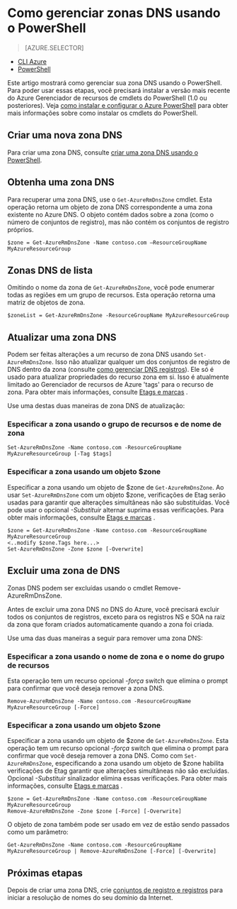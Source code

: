 <properties
   pageTitle="Gerenciar as zonas DNS usando o PowerShell | Microsoft Azure"
   description="Você pode gerenciar zonas DNS usando o Powershell do Azure. Como atualizar, excluir e criar zonas DNS no DNS do Azure"
   services="dns"
   documentationCenter="na"
   authors="sdwheeler"
   manager="carmonm"
   editor=""/>

<tags
   ms.service="dns"
   ms.devlang="na"
   ms.topic="article"
   ms.tgt_pltfrm="na"
   ms.workload="infrastructure-services"
   ms.date="08/16/2016"
   ms.author="sewhee"/>

# <a name="how-to-manage-dns-zones-using-powershell"></a>Como gerenciar zonas DNS usando o PowerShell

> [AZURE.SELECTOR]
- [CLI Azure](dns-operations-dnszones-cli.md)
- [PowerShell](dns-operations-dnszones.md)



Este artigo mostrará como gerenciar sua zona DNS usando o PowerShell. Para poder usar essas etapas, você precisará instalar a versão mais recente do Azure Gerenciador de recursos de cmdlets do PowerShell (1.0 ou posteriores). Veja [como instalar e configurar o Azure PowerShell](../powershell-install-configure.md) para obter mais informações sobre como instalar os cmdlets do PowerShell.


## <a name="create-a-new-dns-zone"></a>Criar uma nova zona DNS

Para criar uma zona DNS, consulte [criar uma zona DNS usando o PowerShell](dns-getstarted-create-dnszone.md).

## <a name="get-a-dns-zone"></a>Obtenha uma zona DNS

Para recuperar uma zona DNS, use o `Get-AzureRmDnsZone` cmdlet. Esta operação retorna um objeto de zona DNS correspondente a uma zona existente no Azure DNS. O objeto contém dados sobre a zona (como o número de conjuntos de registro), mas não contém os conjuntos de registro próprios.

    $zone = Get-AzureRmDnsZone -Name contoso.com –ResourceGroupName MyAzureResourceGroup

## <a name="list-dns-zones"></a>Zonas DNS de lista

Omitindo o nome da zona de `Get-AzureRmDnsZone`, você pode enumerar todas as regiões em um grupo de recursos. Esta operação retorna uma matriz de objetos de zona.

    $zoneList = Get-AzureRmDnsZone -ResourceGroupName MyAzureResourceGroup

## <a name="update-a-dns-zone"></a>Atualizar uma zona DNS

Podem ser feitas alterações a um recurso de zona DNS usando `Set-AzureRmDnsZone`. Isso não atualizar qualquer um dos conjuntos de registro de DNS dentro da zona (consulte [como gerenciar DNS registros](dns-operations-recordsets.md)). Ele só é usado para atualizar propriedades do recurso zona em si. Isso é atualmente limitado ao Gerenciador de recursos de Azure 'tags' para o recurso de zona. Para obter mais informações, consulte [Etags e marcas](dns-getstarted-create-dnszone.md#Etags-and-tags) .

Use uma destas duas maneiras de zona DNS de atualização:

### <a name="specify-the-zone-using-the-zone-name-and-resource-group"></a>Especificar a zona usando o grupo de recursos e de nome de zona

    Set-AzureRmDnsZone -Name contoso.com -ResourceGroupName MyAzureResourceGroup [-Tag $tags]

### <a name="specify-the-zone-using-a-zone-object"></a>Especificar a zona usando um objeto $zone

Especificar a zona usando um objeto de $zone de `Get-AzureRmDnsZone`. Ao usar `Set-AzureRmDnsZone` com um objeto $zone, verificações de Etag serão usadas para garantir que alterações simultâneas não são substituídas. Você pode usar o opcional *-Substituir* alternar suprima essas verificações. Para obter mais informações, consulte [Etags e marcas](dns-getstarted-create-dnszone.md#Etags-and-tags) .


    $zone = Get-AzureRmDnsZone -Name contoso.com -ResourceGroupName MyAzureResourceGroup
    <..modify $zone.Tags here...>
    Set-AzureRmDnsZone -Zone $zone [-Overwrite]


## <a name="delete-a-dns-zone"></a>Excluir uma zona de DNS

Zonas DNS podem ser excluídas usando o cmdlet Remove-AzureRmDnsZone.

Antes de excluir uma zona DNS no DNS do Azure, você precisará excluir todos os conjuntos de registros, exceto para os registros NS e SOA na raiz da zona que foram criados automaticamente quando a zona foi criada.

Use uma das duas maneiras a seguir para remover uma zona DNS:

### <a name="specify-the-zone-using-the-zone-name-and-resource-group-name"></a>Especificar a zona usando o nome de zona e o nome do grupo de recursos

Esta operação tem um recurso opcional *-força* switch que elimina o prompt para confirmar que você deseja remover a zona DNS.

    Remove-AzureRmDnsZone -Name contoso.com -ResourceGroupName MyAzureResourceGroup [-Force]

### <a name="specify-the-zone-using-a-zone-object"></a>Especificar a zona usando um objeto $zone

Especificar a zona usando um objeto de $zone de `Get-AzureRmDnsZone`. Esta operação tem um recurso opcional *-força* switch que elimina o prompt para confirmar que você deseja remover a zona DNS. Como com `Set-AzureRmDnsZone`, especificando a zona usando um objeto de $zone habilita verificações de Etag garantir que alterações simultâneas não são excluídas. <BR>
Opcional *-Substituir* sinalizador elimina essas verificações. Para obter mais informações, consulte [Etags e marcas](dns-getstarted-create-dnszone.md#Etags-and-tags) .

    $zone = Get-AzureRmDnsZone -Name contoso.com -ResourceGroupName MyAzureResourceGroup
    Remove-AzureRmDnsZone -Zone $zone [-Force] [-Overwrite]



O objeto de zona também pode ser usado em vez de estão sendo passados como um parâmetro:

    Get-AzureRmDnsZone -Name contoso.com -ResourceGroupName MyAzureResourceGroup | Remove-AzureRmDnsZone [-Force] [-Overwrite]

## <a name="next-steps"></a>Próximas etapas

Depois de criar uma zona DNS, crie [conjuntos de registro e registros](dns-getstarted-create-recordset.md) para iniciar a resolução de nomes do seu domínio da Internet.